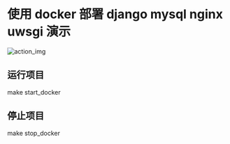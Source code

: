 # 使用 docker 部署 django mysql nginx uwsgi 演示
![action_img]

## 运行项目
make start_docker 

## 停止项目
make stop_docker

[action_img]:https://github.com/Terrenceluo/docker_nginx_uwsgi_django_mysql/workflows/Django%20CI/badge.svg